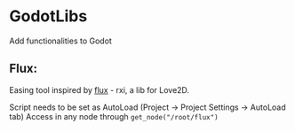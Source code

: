 # GodotLibs
Add functionalities to Godot

## Flux:

Easing tool inspired by [flux](https://github.com/rxi/flux) - rxi, a lib for Love2D.

Script needs to be set as AutoLoad (Project -> Project Settings -> AutoLoad tab)
Access in any node through `get_node("/root/flux")`